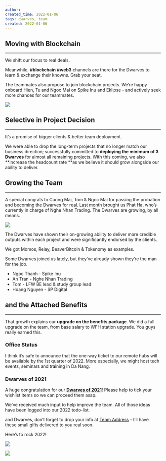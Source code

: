 ```yaml
---
author: 
created_time: 2022-01-06
tags: dwarves, team
created: 2022-01-06
---
```


## Moving with Blockchain

---

<!-- column_list 01fa456f-8d6c-4129-8c6c-d2a91580c1d8 -->

<!-- column fd881d95-6733-4e87-bae3-2ea543a4820a -->

We shift our focus to real deals. 

Meanwhile, **#blockchain** **#web3** channels are there for the Dwarves to learn & exchange their knowns. Grab your seat.

<!-- column a698a9bd-9a9f-4649-8c6a-c5f2a4fe62b7 -->

The teammates also propose to join blockchain projects. We’re happy onboard Hien, Tu and Ngoc Mai on Spike Inu and Eklipse -  and actively seek more chances for our teammates.

![](https://s3.us-west-2.amazonaws.com/secure.notion-static.com/ad0e0adb-7d7a-4636-a37b-210285f418ab/true-blockchain-project.png?X-Amz-Algorithm=AWS4-HMAC-SHA256&X-Amz-Content-Sha256=UNSIGNED-PAYLOAD&X-Amz-Credential=AKIAT73L2G45EIPT3X45%2F20231031%2Fus-west-2%2Fs3%2Faws4_request&X-Amz-Date=20231031T202236Z&X-Amz-Expires=3600&X-Amz-Signature=20abb281d7a7582552d1e0c44fb64ad9367be090060301a6aa9faac0d1e142d2&X-Amz-SignedHeaders=host&x-id=GetObject)

## Selective in Project Decision

---

It’s a promise of bigger clients & better team deployment.

We were able to drop the long-term projects that no longer match our business direction; successfully committed to **deploying the minimum of 3 Dwarves** for almost all remaining projects. With this coming, we also **increase the headcount rate **as we believe it should grow alongside our ability to deliver.

## Growing the Team

---

A special congrats to Cuong Mai, Tom & Ngoc Mai for passing the probation and becoming the Dwarves for real. Last month brought us Phat Ha, who’s currently in charge of Nghe Nhan Trading. The Dwarves are growing, by all means. 


![](https://s3.us-west-2.amazonaws.com/secure.notion-static.com/3bd6d0d2-d713-414f-b6be-ba21b306e5bf/grow-team.png?X-Amz-Algorithm=AWS4-HMAC-SHA256&X-Amz-Content-Sha256=UNSIGNED-PAYLOAD&X-Amz-Credential=AKIAT73L2G45EIPT3X45%2F20231031%2Fus-west-2%2Fs3%2Faws4_request&X-Amz-Date=20231031T202236Z&X-Amz-Expires=3600&X-Amz-Signature=9798b4544ae802f898e6b0b638619ee15737f7a807385549b11177f067d68eb8&X-Amz-SignedHeaders=host&x-id=GetObject)


<!-- column_list 31039ce5-a174-4b92-98f9-886f92f7da97 -->

<!-- column 5aa1e1ef-0e9b-4e2a-b185-9efe76a72f56 -->

The Dwarves have shown their on-growing ability to deliver more credible outputs within each project and were significantly endorsed by the clients. 

We got Momos, Relay, BeaverBitcoin & Tokenomy as examples.

<!-- column e7577e32-edc6-4e9e-9a63-198b2564cee3 -->

Some Dwarves joined us lately, but they’ve already shown they’re the man for the job.

* Ngoc Thanh - Spike Inu
* An Tran - Nghe Nhan Trading
* Tom - LFW BE lead & study group lead
* Hoang Nguyen - SP Digital

## and the Attached Benefits

---

That growth explains our **upgrade on the benefits package**. We did a full upgrade on the team, from base salary to WFH station upgrade. You guys really earned this. 

### **Office Status**

I think it’s safe to announce that the one-way ticket to our remote hubs will be available by the 1st quarter of 2022. More especially, we might host tech events, seminars and training in Da Nang.

### **Dwarves of 2021**

A huge congratulation for our **[Dwarves of 2021](/37bc743333e34e89b93f52147055d17b)**! Please help to tick your wishlist items so we can proceed them asap. 

We’ve received much input to help improve the team. All of those ideas have been logged into our 2022 todo-list. 

and Dwarves, don’t forget to drop your info at [Team Address](https://docs.google.com/spreadsheets/d/1HqwdcSUMXapy8XcQP5xwEuj4yMe75p0FcSmdsF334Hk/edit#gid=1805371046) - I’ll have these small gifts delivered to you real soon.

Here’s to rock 2022!

<!-- column_list 1412b6ec-200f-4cd1-bfca-b6b088f24377 -->

<!-- column 9d742e33-60ec-4772-b51c-019a752ae232 -->

![](https://s3.us-west-2.amazonaws.com/secure.notion-static.com/ffd30b8d-d52c-4dce-9cd5-ee3e49dc597b/true-team-post.png?X-Amz-Algorithm=AWS4-HMAC-SHA256&X-Amz-Content-Sha256=UNSIGNED-PAYLOAD&X-Amz-Credential=AKIAT73L2G45EIPT3X45%2F20231031%2Fus-west-2%2Fs3%2Faws4_request&X-Amz-Date=20231031T202240Z&X-Amz-Expires=3600&X-Amz-Signature=0eb2565f45ac43677a6b1edcc505a5a8a5b32408d7249791e652c393b16c286b&X-Amz-SignedHeaders=host&x-id=GetObject)

<!-- column ceeea0c8-e4d9-42f9-86e9-b24d8dd12479 -->

![](https://s3.us-west-2.amazonaws.com/secure.notion-static.com/ad221426-8dd8-4c4f-a34b-6d64a136312c/real-merch.jpeg?X-Amz-Algorithm=AWS4-HMAC-SHA256&X-Amz-Content-Sha256=UNSIGNED-PAYLOAD&X-Amz-Credential=AKIAT73L2G45EIPT3X45%2F20231031%2Fus-west-2%2Fs3%2Faws4_request&X-Amz-Date=20231031T202240Z&X-Amz-Expires=3600&X-Amz-Signature=b22bd14eeace114526c1d087516766d0aa098ee60530ddc221db061843d6106c&X-Amz-SignedHeaders=host&x-id=GetObject)




